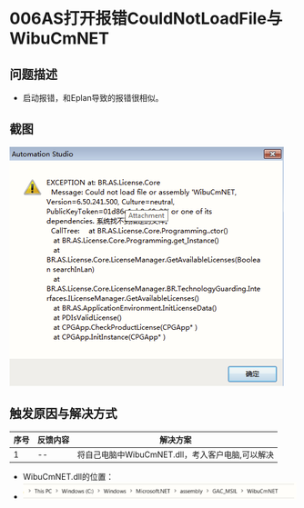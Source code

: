 # 006AS打开报错CouldNotLoadFile与WibuCmNET

## 问题描述
- 启动报错，和Eplan导致的报错很相似。
## 截图
![Img](./FILES/006AS打开报错CouldNotLoadFile与WibuCmNET.md/img-20220713155410.png)

## 触发原因与解决方式

| 序号 | 反馈内容 | 解决方案 |
| -- | -- | -- |
| 1 | -- | 将自己电脑中WibuCmNET.dll，考入客户电脑,可以解决 |

- WibuCmNET.dll的位置：
- ![Img](./FILES/006AS打开报错CouldNotLoadFile与WibuCmNET.md/img-20220713155451.png)
